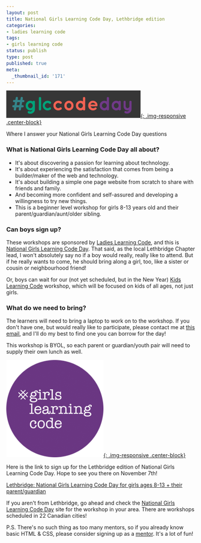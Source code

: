 ```yaml
---
layout: post
title: National Girls Learning Code Day, Lethbridge edition
categories: 
- ladies learning code
tags:
- girls learning code
status: publish
type: post
published: true
meta:
  _thumbnail_id: '171'
---
```


[![](/squarespace_images/static_50d2902fe4b0959a0871a12c_50d29312e4b04687d9db341b_5618260ee4b0ae8c3b9379b8_1444423182939__img.png){: .img-responsive .center-block}](http://ladieslearningcode.com/girlscodeday/)
  
Where I answer your National Girls Learning Code Day questions

### What is National Girls Learning Code Day all about?

-  It's about discovering a passion for learning about technology.
-  It's about experiencing the satisfaction that comes from being a builder/maker of the web and technology.
-  It's about building a simple one page website from scratch to share with friends and family.
-  And becoming more confident and self-assured and developing a willingness to try new things.
-  This is a beginner level workshop for girls 8-13 years old and their parent/guardian/aunt/older sibling.


### Can boys sign up?

These workshops are sponsored by 
[Ladies Learning Code](http://ladieslearningcode.com), and this is 
[National Girls Learning Code Day](http://girlslearningcodeday.com/).  That said, as the local Lethbridge Chapter lead, I won't absolutely say no if a boy would really, really like to attend. But if he really wants to come, he should bring along a girl, too, like a sister or cousin or neighbourhood friend!

Or, boys can wait for our (not yet scheduled, but in the New Year) 
[Kids Learning Code](http://ladieslearningcode.com/program/kids-learning-code/) workshop, which will be focused on kids of all ages, not just girls.

### What do we need to bring?

The learners will need to bring a laptop to work on to the workshop.  If you don't have one, but would really like to participate, please contact me at 
[this email](mail:lethbridge@ladieslearningcode.com), and I'll do my best to find one you can borrow for the day!

This workshop is BYOL, so each parent or guardian/youth pair will need to supply their own lunch as well.
  
      
[![](/squarespace_images/static_50d2902fe4b0959a0871a12c_50d29312e4b04687d9db341b_561826b3e4b0d66626b611a1_1444423347967__img.png){: .img-responsive .center-block}](https://www.eventbrite.ca/e/lethbridge-national-girls-learning-code-day-for-girls-ages-8-13-their-parentguardian-tickets-18337897144) 

Here is the link to sign up for the Lethbridge edition of National Girls Learning Code Day.  Hope to see you there on November 7th!

[Lethbridge: National Girls Learning Code Day for girls ages 8-13 + their parent/guardian](https://www.eventbrite.ca/e/lethbridge-national-girls-learning-code-day-for-girls-ages-8-13-their-parentguardian-tickets-18337897144)

If you aren't from Lethbridge, go ahead and check the 
[National Girls Learning Code Day](http://girlslearningcodeday.com/) site for the workshop in your area.  There are workshops scheduled in 22 Canadian cities!

P.S. There's no such thing as too many mentors, so if you already know basic HTML & CSS, please consider signing up as a 
[mentor](https://www.eventbrite.ca/e/lethbridge-national-girls-learning-code-day-for-girls-ages-8-13-their-parentguardian-tickets-18337897144).  It's a lot of fun!
